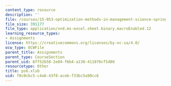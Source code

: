 ```yaml
---
content_type: resource
description: ''
file: /courses/15-053-optimization-methods-in-management-science-spring-2013/f8c0cbc5c4a643f8acebf33bc5a90cc6_ps6.xlsb
file_size: 391177
file_type: application/vnd.ms-excel.sheet.binary.macroEnabled.12
learning_resource_types:
- Assignments
license: https://creativecommons.org/licenses/by-nc-sa/4.0/
ocw_type: OCWFile
parent_title: Assignments
parent_type: CourseSection
parent_uid: 6ff52b58-2e04-f6b4-a130-411870cf5d80
resourcetype: Other
title: ps6.xlsb
uid: f8c0cbc5-c4a6-43f8-aceb-f33bc5a90cc6
---
```

